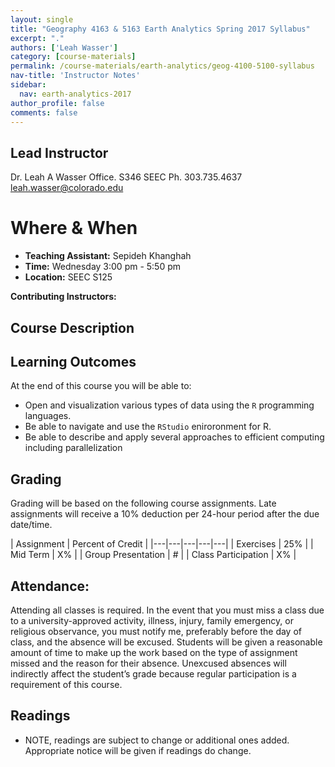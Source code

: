 ```yaml
---
layout: single
title: "Geography 4163 & 5163 Earth Analytics Spring 2017 Syllabus"
excerpt: "."
authors: ['Leah Wasser']
category: [course-materials]
permalink: /course-materials/earth-analytics/geog-4100-5100-syllabus
nav-title: 'Instructor Notes'
sidebar:
  nav: earth-analytics-2017
author_profile: false
comments: false
---
```



## Lead Instructor

Dr. Leah A Wasser
Office. S346 SEEC
Ph. 303.735.4637
leah.wasser@colorado.edu

<div class='notice--success' markdown="1">

# Where & When

* **Teaching Assistant:** Sepideh Khanghah
* **Time:** Wednesday 3:00 pm -  5:50 pm
* **Location:** SEEC S125

**Contributing Instructors:**

  </div>

## Course Description

## Learning Outcomes

At the end of this course you will be able to:

* Open and visualization various types of data using the `R` programming languages.
* Be able to navigate and use the `RStudio` eniroronment for R.
* Be able to describe and apply several approaches to efficient computing including parallelization


## Grading
Grading will be based on the following course assignments. Late assignments will
receive a 10% deduction per 24-hour period after the due date/time.

| Assignment  | Percent of Credit   |
|---|---|---|---|---|
|  Exercises | 25% |
|  Mid Term | X% |
|  Group Presentation | #  |
| Class Participation | X% |


## Attendance:

Attending all classes is required. In the event that you must miss a class due
to a university-approved activity, illness, injury, family emergency, or religious
observance, you must notify me, preferably before the day of class, and the absence
will be excused. Students will be given a reasonable amount of time to make up the
work based on the type of assignment missed and the reason for their absence.
Unexcused absences will indirectly affect the student’s grade because regular
participation is a requirement of this course.


## Readings

* NOTE, readings are subject to change or additional ones added. Appropriate notice will be given if readings do change.

